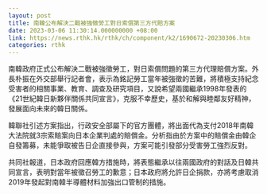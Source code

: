 ```yaml
---
layout: post
title: 南韓公布解決二戰被強徵勞工對日索償第三方代賠方案
date: 2023-03-06 11:30:14.000000000 +08:00
link: https://news.rthk.hk/rthk/ch/component/k2/1690672-20230306.htm
categories: rthk
---
```


南韓政府正式公布解決二戰被強徵勞工，對日索償問題的第三方代理賠償方案。外長朴振在外交部舉行記者會，表示為銘記勞工當年被強徵的苦難，將積極支持紀念受害者的相關事業、教育、調查及研究項目，又說希望兩國繼承1998年發表的《21世紀韓日新夥伴關係共同宣言》，克服不幸歷史，基於和解與睦鄰友好精神，發展面向未來的韓日關係。

韓聯社引述方案指出，行政安全部屬下的官方團體，將出面代為支付2018年南韓大法院就3宗索賠案向日本企業判處的賠償金。分析指由於方案中的賠償金由韓企自發籌募，未能爭取被告日企直接參與，方案可能引發部分受害勞工強烈反對。

共同社報道，日本政府回應韓方措施時，將表態繼承以往兩國政府的對話及日韓共同宣言，表明對當年被徵召勞工的歉意；日本政府將允許日企捐款，亦將考慮取消2019年發起對南韓半導體材料加強出口管制的措施。
